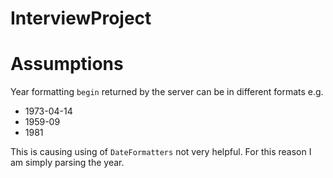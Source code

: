 # InterviewProject

# Assumptions

Year formatting
`begin` returned by the server can be in different formats e.g.
* 1973-04-14
* 1959-09
* 1981

This is causing using of `DateFormatters` not very helpful. For this reason I am simply parsing the year.